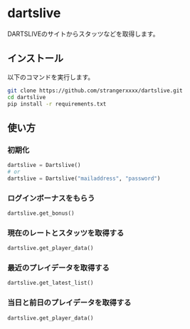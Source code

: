 # dartslive

DARTSLIVEのサイトからスタッツなどを取得します。

## インストール

以下のコマンドを実行します。

```bash
git clone https://github.com/strangerxxxx/dartslive.git
cd dartslive
pip install -r requirements.txt
```

## 使い方

### 初期化

```python
dartslive = Dartslive()
# or
dartslive = Dartslive("mailaddress", "password")
```

### ログインボーナスをもらう

```python
dartslive.get_bonus()
```

### 現在のレートとスタッツを取得する

```python
dartslive.get_player_data()
```

### 最近のプレイデータを取得する

```python
dartslive.get_latest_list()
```

### 当日と前日のプレイデータを取得する

```python
dartslive.get_player_data()
```
